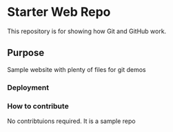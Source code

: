 # Starter Web Repo

This repository is for showing how Git and GitHub work.

## Purpose

Sample website with plenty of files for git demos


### Deployment

### How to contribute
No contribtuions required. It is a sample repo